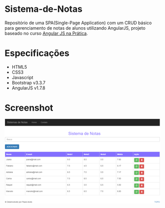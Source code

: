 # Sistema-de-Notas

Repositório de uma SPA(Single-Page Application) com um CRUD básico para gerenciamento de notas de alunos utilizando AngularJS, 
projeto baseado no curso [Angular JS na Prática](https://www.udemy.com/course/angular-js-na-pratica/). 

# Especificações
- HTML5
- CSS3
- Javascript
- Bootstrap v3.3.7
- AngularJS v1.7.8

# Screenshot
<html lang="pt-br">
<head>
</head>
<body>
  <img src="https://github.com/PauloAlves8039/Sistemas-de-Notas/blob/master/resources/screenshot/screenshot.png"/>
</body>
</html>
